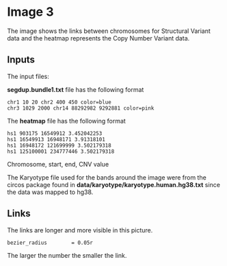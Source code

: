 # Image 3
The image shows the links between chromosomes for Structural Variant data and the heatmap represents the Copy Number Variant data.

## Inputs
The input files:

**segdup.bundle1.txt** file has the following format
```
chr1 10 20 chr2 400 450 color=blue
chr3 1029 2000 chr14 88292982 9292881 color=pink
```
The **heatmap** file has the following format
```
hs1 903175 16549912 3.452042253
hs1 16549913 16948171 3.91318101
hs1 16948172 121699999 3.502179318
hs1 125100001 234777446 3.502179318
```
Chromosome, start, end, CNV value

The Karyotype file used for the bands around the image were from the circos package found in **data/karyotype/karyotype.human.hg38.txt** since the data was mapped to hg38.

## Links
The links are longer and more visible in this picture.
```
bezier_radius        = 0.05r
```
The larger the number the smaller the link.
